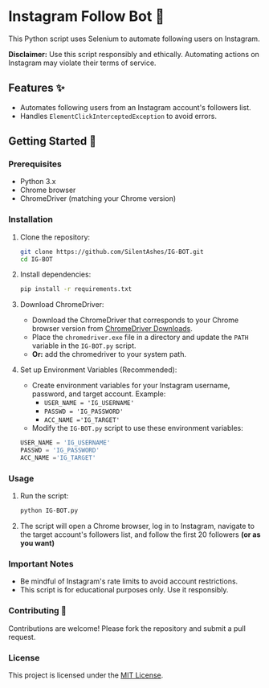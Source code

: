 # Instagram Follow Bot 🤖

This Python script uses Selenium to automate following users on Instagram.

**Disclaimer:** Use this script responsibly and ethically. Automating actions on Instagram may violate their terms of service.

## Features ✨

* Automates following users from an Instagram account's followers list.
* Handles `ElementClickInterceptedException` to avoid errors.

## Getting Started 🚀

### Prerequisites

* Python 3.x
* Chrome browser
* ChromeDriver (matching your Chrome version)

### Installation

1.  Clone the repository:

    ```bash
    git clone https://github.com/SilentAshes/IG-BOT.git
    cd IG-BOT
    ```

2.  Install dependencies:

    ```bash
    pip install -r requirements.txt
    ```

3.  Download ChromeDriver:
    * Download the ChromeDriver that corresponds to your Chrome browser version from [ChromeDriver Downloads](https://chromedriver.chromium.org/downloads).
    * Place the `chromedriver.exe` file in a directory and update the `PATH` variable in the `IG-BOT.py` script.
    * **Or:** add the chromedriver to your system path.

4.  Set up Environment Variables (Recommended):
    * Create environment variables for your Instagram username, password, and target account. Example:
        * `USER_NAME = 'IG_USERNAME'`
        * `PASSWD = 'IG_PASSWORD'`
        * `ACC_NAME ='IG_TARGET'`
    * Modify the `IG-BOT.py` script to use these environment variables:

    ```python
    USER_NAME = 'IG_USERNAME'
    PASSWD = 'IG_PASSWORD'
    ACC_NAME ='IG_TARGET'
    ```

### Usage

1.  Run the script:

    ```bash
    python IG-BOT.py
    ```

2.  The script will open a Chrome browser, log in to Instagram, navigate to the target account's followers list, and follow the first 20 followers **(or as you want)**

### Important Notes

* Be mindful of Instagram's rate limits to avoid account restrictions.
* This script is for educational purposes only. Use it responsibly.

### Contributing 🤝

Contributions are welcome! Please fork the repository and submit a pull request.

### License

This project is licensed under the [MIT License](LICENSE).
